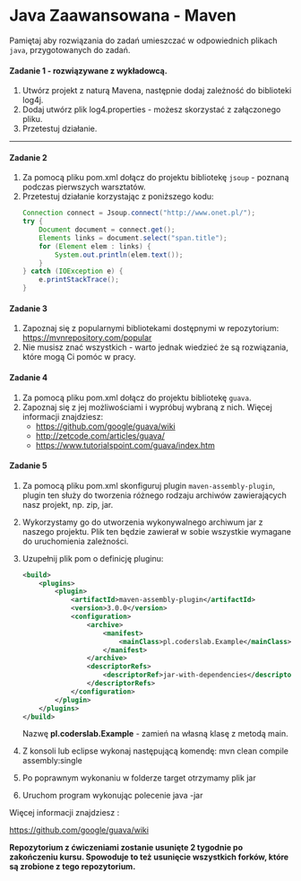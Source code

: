 #  Java Zaawansowana - Maven
Pamiętaj aby rozwiązania do zadań umieszczać w odpowiednich plikach `java`, przygotowanych do zadań.


#### Zadanie 1 - rozwiązywane z wykładowcą.

1. Utwórz projekt z naturą Mavena, następnie dodaj zależność do biblioteki log4j.
2. Dodaj utwórz plik log4.properties - możesz skorzystać z załączonego pliku.
3. Przetestuj działanie.

-----------------------------------------------------------------------------

#### Zadanie 2

1. Za pomocą pliku pom.xml dołącz do projektu bibliotekę `jsoup` - poznaną podczas pierwszych warsztatów.
2. Przetestuj działanie korzystając z poniższego kodu:
    ````java
    Connection connect = Jsoup.connect("http://www.onet.pl/");
    try {
        Document document = connect.get();
        Elements links = document.select("span.title");
        for (Element elem : links) {
            System.out.println(elem.text());
        }
    } catch (IOException e) {
        e.printStackTrace();
    }

    ````

#### Zadanie 3

1. Zapoznaj się z popularnymi bibliotekami dostępnymi w repozytorium:
https://mvnrepository.com/popular
2. Nie musisz znać wszystkich - warto jednak wiedzieć że są rozwiązania, które mogą Ci pomóc w pracy.

#### Zadanie 4

1. Za pomocą pliku pom.xml dołącz do projektu bibliotekę `guava`.
2. Zapoznaj się z jej możliwościami i wypróbuj wybraną z nich.
Więcej informacji znajdziesz:
    * https://github.com/google/guava/wiki
    * http://zetcode.com/articles/guava/
    * https://www.tutorialspoint.com/guava/index.htm


#### Zadanie 5

1. Za pomocą pliku pom.xml skonfiguruj plugin `maven-assembly-plugin`, plugin ten służy do tworzenia różnego rodzaju archiwów zawierających nasz projekt, np. zip, jar.
2. Wykorzystamy go do utworzenia wykonywalnego archiwum jar z naszego projektu. Plik ten będzie zawierał w sobie wszystkie wymagane do uruchomienia zależności.
3. Uzupełnij plik pom o definicję pluginu:
    ```xml
    <build>
        <plugins>
            <plugin>
                <artifactId>maven-assembly-plugin</artifactId>
                <version>3.0.0</version>
                <configuration>
                    <archive>
                        <manifest>
                            <mainClass>pl.coderslab.Example</mainClass>
                        </manifest>
                    </archive>
                    <descriptorRefs>
                        <descriptorRef>jar-with-dependencies</descriptorRef>
                    </descriptorRefs>
                </configuration>
            </plugin>
        </plugins>
    </build>
    ```
    Nazwę **pl.coderslab.Example** - zamień na własną klasę z metodą main.

4. Z konsoli lub eclipse wykonaj następującą komendę:
mvn clean compile assembly:single
5. Po poprawnym wykonaniu w folderze target otrzymamy plik jar
6. Uruchom program wykonując polecenie java -jar <nazwa pliku z rozszerzeniem jar>

Więcej informacji znajdziesz :

https://github.com/google/guava/wiki


**Repozytorium z ćwiczeniami zostanie usunięte 2 tygodnie po zakończeniu kursu. Spowoduje to też usunięcie wszystkich forków, które są zrobione z tego repozytorium.**

